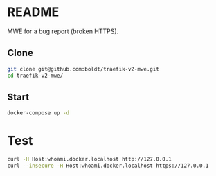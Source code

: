 # README

MWE for a bug report (broken HTTPS).

## Clone

```bash
git clone git@github.com:boldt/traefik-v2-mwe.git
cd traefik-v2-mwe/
```

## Start

```bash
docker-compose up -d
```

# Test

```bash
curl -H Host:whoami.docker.localhost http://127.0.0.1
curl --insecure -H Host:whoami.docker.localhost https://127.0.0.1
```